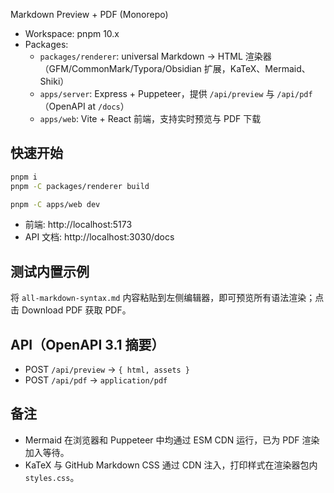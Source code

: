 Markdown Preview + PDF (Monorepo)

- Workspace: pnpm 10.x
- Packages:
  - `packages/renderer`: universal Markdown → HTML 渲染器（GFM/CommonMark/Typora/Obsidian 扩展，KaTeX、Mermaid、Shiki）
  - `apps/server`: Express + Puppeteer，提供 `/api/preview` 与 `/api/pdf`（OpenAPI at `/docs`）
  - `apps/web`: Vite + React 前端，支持实时预览与 PDF 下载

## 快速开始

```bash
pnpm i
pnpm -C packages/renderer build

pnpm -C apps/web dev
```

- 前端: http://localhost:5173
- API 文档: http://localhost:3030/docs

## 测试内置示例

将 `all-markdown-syntax.md` 内容粘贴到左侧编辑器，即可预览所有语法渲染；点击 Download PDF 获取 PDF。

## API（OpenAPI 3.1 摘要）

- POST `/api/preview` → `{ html, assets }`
- POST `/api/pdf` → `application/pdf`

## 备注

- Mermaid 在浏览器和 Puppeteer 中均通过 ESM CDN 运行，已为 PDF 渲染加入等待。
- KaTeX 与 GitHub Markdown CSS 通过 CDN 注入，打印样式在渲染器包内 `styles.css`。

